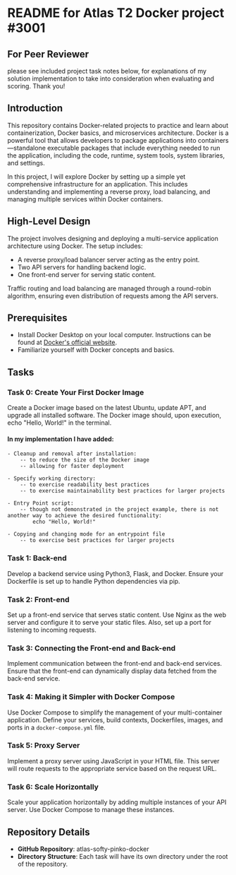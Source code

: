 
# README for Atlas T2 Docker project #3001

## For Peer Reviewer
please see included project task notes below, for explanations of my solution implementation to take into consideration when evaluating and scoring. Thank you!

## Introduction
This repository contains Docker-related projects to practice and learn about containerization, Docker basics, and microservices architecture. Docker is a powerful tool that allows developers to package applications into containers—standalone executable packages that include everything needed to run the application, including the code, runtime, system tools, system libraries, and settings.

In this project, I will explore Docker by setting up a simple yet comprehensive infrastructure for an application. This includes understanding and implementing a reverse proxy, load balancing, and managing multiple services within Docker containers.

## High-Level Design
The project involves designing and deploying a multi-service application architecture using Docker. The setup includes:
- A reverse proxy/load balancer server acting as the entry point.
- Two API servers for handling backend logic.
- One front-end server for serving static content.

Traffic routing and load balancing are managed through a round-robin algorithm, ensuring even distribution of requests among the API servers.

## Prerequisites
- Install Docker Desktop on your local computer. Instructions can be found at [Docker's official website](https://www.docker.com/).
- Familiarize yourself with Docker concepts and basics.

## Tasks

### Task 0: Create Your First Docker Image
Create a Docker image based on the latest Ubuntu, update APT, and upgrade all installed software. The Docker image should, upon execution, echo "Hello, World!" in the terminal.

#### In my implementation I have added:
    - Cleanup and removal after installation:
        -- to reduce the size of the Docker image
        -- allowing for faster deployment

    - Specify working directory:
        -- to exercise readability best practices
        -- to exercise maintainability best practices for larger projects

    - Entry Point script:
        -- though not demonstrated in the project example, there is not another way to achieve the desired functionality: 
            echo "Hello, World!"

    - Copying and changing mode for an entrypoint file
        -- to exercise best practices for larger projects

### Task 1: Back-end
Develop a backend service using Python3, Flask, and Docker. Ensure your Dockerfile is set up to handle Python dependencies via pip.

### Task 2: Front-end
Set up a front-end service that serves static content. Use Nginx as the web server and configure it to serve your static files. Also, set up a port for listening to incoming requests.

### Task 3: Connecting the Front-end and Back-end
Implement communication between the front-end and back-end services. Ensure that the front-end can dynamically display data fetched from the back-end service.

### Task 4: Making it Simpler with Docker Compose
Use Docker Compose to simplify the management of your multi-container application. Define your services, build contexts, Dockerfiles, images, and ports in a `docker-compose.yml` file.

### Task 5: Proxy Server
Implement a proxy server using JavaScript in your HTML file. This server will route requests to the appropriate service based on the request URL.

### Task 6: Scale Horizontally
Scale your application horizontally by adding multiple instances of your API server. Use Docker Compose to manage these instances.

## Repository Details
- **GitHub Repository**: atlas-softy-pinko-docker
- **Directory Structure**: Each task will have its own directory under the root of the repository.
